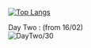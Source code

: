 [![Top Langs](https://github-readme-stats.vercel.app/api/top-langs/?username=Wabtey&theme=dark&layout=compact)](https://github.com/anuraghazra/github-readme-stats)

Day Two : (from 16/02)  
![DayTwo/30](https://user-images.githubusercontent.com/73140258/154494946-d137126f-e2cc-4b7b-8eb5-1e930df01a4d.gif)
<!--
List of Tutorial followed :

day one : https://www.youtube.com/watch?v=_05or04sGAo and https://www.youtube.com/watch?v=4-RoG6unETU
day two : https://www.youtube.com/watch?v=Zz1hbdYxak0
day three :
-->


<!-- ![roadTo30d](https://discord.com/channels/422025458083692564/943626080219193384/943655036947431434 "day1/30")
<img src="https://discord.com/channels/422025458083692564/943626080219193384/943655036947431434"
     alt="Day one/30"
     style="float: left; margin-right: 10px;" /> -->

<!--
**Wabtey/Wabtey** is a ✨ _special_ ✨ repository because its `README.md` (this file) appears on your GitHub profile.

Here are some ideas to get you started:

- 🔭 I’m currently working on ...
- 🌱 I’m currently learning ...
- 👯 I’m looking to collaborate on ...
- 🤔 I’m looking for help with ...
- 💬 Ask me about ...
- 📫 How to reach me: ...
- 😄 Pronouns: ...
- ⚡ Fun fact: ...
-->
